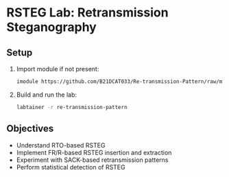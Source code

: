 # RSTEG Lab: Retransmission Steganography

## Setup

1. Import module if not present:
   ```bash
   imodule https://github.com/B21DCAT033/Re-transmission-Pattern/raw/main/imodule.tar
   ```

2. Build and run the lab:
   ```bash
   labtainer -r re-transmission-pattern
   ```

## Objectives

- Understand RTO-based RSTEG
- Implement FR/R-based RSTEG insertion and extraction
- Experiment with SACK-based retransmission patterns
- Perform statistical detection of RSTEG
